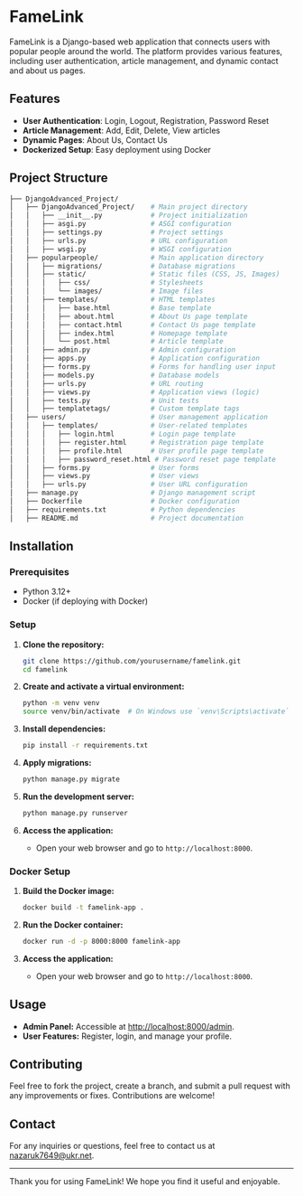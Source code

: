 # FameLink

FameLink is a Django-based web application that connects users with popular people around the world. The platform provides various features, including user authentication, article management, and dynamic contact and about us pages.

## Features

- **User Authentication**: Login, Logout, Registration, Password Reset
- **Article Management**: Add, Edit, Delete, View articles
- **Dynamic Pages**: About Us, Contact Us
- **Dockerized Setup**: Easy deployment using Docker

## Project Structure

```bash
├── DjangoAdvanced_Project/
│   ├── DjangoAdvanced_Project/    # Main project directory
│   │   ├── __init__.py            # Project initialization
│   │   ├── asgi.py                # ASGI configuration
│   │   ├── settings.py            # Project settings
│   │   ├── urls.py                # URL configuration
│   │   ├── wsgi.py                # WSGI configuration
│   ├── popularpeople/             # Main application directory
│   │   ├── migrations/            # Database migrations
│   │   ├── static/                # Static files (CSS, JS, Images)
│   │   │   ├── css/               # Stylesheets
│   │   │   └── images/            # Image files
│   │   ├── templates/             # HTML templates
│   │   │   ├── base.html          # Base template
│   │   │   ├── about.html         # About Us page template
│   │   │   ├── contact.html       # Contact Us page template
│   │   │   ├── index.html         # Homepage template
│   │   │   └── post.html          # Article template
│   │   ├── admin.py               # Admin configuration
│   │   ├── apps.py                # Application configuration
│   │   ├── forms.py               # Forms for handling user input
│   │   ├── models.py              # Database models
│   │   ├── urls.py                # URL routing
│   │   ├── views.py               # Application views (logic)
│   │   ├── tests.py               # Unit tests
│   │   ├── templatetags/          # Custom template tags
│   ├── users/                     # User management application
│   │   ├── templates/             # User-related templates
│   │   │   ├── login.html         # Login page template
│   │   │   ├── register.html      # Registration page template
│   │   │   ├── profile.html       # User profile page template
│   │   │   ├── password_reset.html # Password reset page template
│   │   ├── forms.py               # User forms
│   │   ├── views.py               # User views
│   │   ├── urls.py                # User URL configuration
│   ├── manage.py                  # Django management script
│   ├── Dockerfile                 # Docker configuration
│   ├── requirements.txt           # Python dependencies
│   ├── README.md                  # Project documentation
```

## Installation

### Prerequisites

- Python 3.12+
- Docker (if deploying with Docker)

### Setup

1. **Clone the repository:**
    ```bash
    git clone https://github.com/yourusername/famelink.git
    cd famelink
    ```

2. **Create and activate a virtual environment:**
    ```bash
    python -m venv venv
    source venv/bin/activate  # On Windows use `venv\Scripts\activate`
    ```

3. **Install dependencies:**
    ```bash
    pip install -r requirements.txt
    ```

4. **Apply migrations:**
    ```bash
    python manage.py migrate
    ```

5. **Run the development server:**
    ```bash
    python manage.py runserver
    ```

6. **Access the application:**
    - Open your web browser and go to `http://localhost:8000`.

### Docker Setup

1. **Build the Docker image:**
    ```bash
    docker build -t famelink-app .
    ```

2. **Run the Docker container:**
    ```bash
    docker run -d -p 8000:8000 famelink-app
    ```

3. **Access the application:**
    - Open your web browser and go to `http://localhost:8000`.

## Usage

- **Admin Panel:** Accessible at [http://localhost:8000/admin](http://localhost:8000/admin).
- **User Features:** Register, login, and manage your profile.

## Contributing

Feel free to fork the project, create a branch, and submit a pull request with any improvements or fixes. Contributions are welcome!

## Contact

For any inquiries or questions, feel free to contact us at [nazaruk7649@ukr.net](mailto:nazaruk7649@ukr.net).

---

Thank you for using FameLink! We hope you find it useful and enjoyable.
